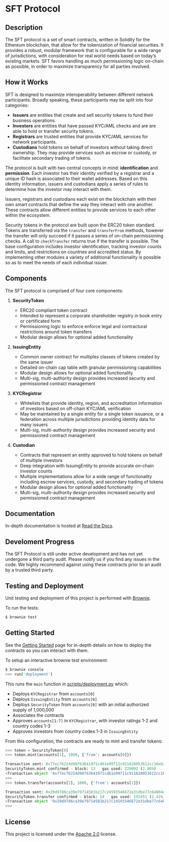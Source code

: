 # SFT Protocol

## Description

The SFT protocol is a set of smart contracts, written in Solidity for the Ethereum blockchain, that allow for the tokenization of financial securities. It provides a robust, modular framework that is configurable for a wide range of jurisdictions, with consideration for real world needs based on today’s existing markets. SFT favors handling as much permissioning logic on-chain as possible, in order to maximize transparency for all parties involved.

## How it Works

SFT is designed to maximize interoperability between different network participants. Broadly speaking, these participants may be split into four categories:

* **Issuers** are entities that create and sell security tokens to fund their business operations.
* **Investors** are entities that have passed KYC/AML checks and are are able to hold or transfer security tokens.
* **Registrars** are trusted entities that provide KYC/AML services for network participants.
* **Custodians** hold tokens on behalf of investors without taking direct ownership. They may provide services such as escrow or custody, or facilitate secondary trading of tokens.

The protocol is built with two central concepts in mind: **identification** and **permission**. Each investor has their identity verified by a registrar and a unique ID hash is associated to their wallet addresses. Based on this identity information, issuers and custodians apply a series of rules to determine how the investor may interact with them.

Issuers, registrars and custodians each exist on the blockchain with their own smart contracts that define the way they interact with one another. These contracts allow different entities to provide services to each other within the ecosystem.

Security tokens in the protocol are built upon the ERC20 token standard. Tokens are transferred via the ``transfer`` and ``transferFrom`` methods, however the transfer will only succeed if it passes a series of on-chain permissioning checks. A call to ``checkTransfer`` returns true if the transfer is possible. The base configuration includes investor identification, tracking investor counts and limits, and restrictions on countries and accredited status. By implementing other modules a variety of additional functionality is possible so as to meet the needs of each individual issuer.

## Components

The SFT protocol is comprised of four core components:

1. **SecurityToken**

    * ERC20 compliant token contract
    * Intended to represent a corporate shareholder registry in book entry or certificated form
    * Permissioning logic to enforce enforce legal and contractural restrictions around token transfers
    * Modular design allows for optional added functionality

2. **IssuingEntity**

    * Common owner contract for multiples classes of tokens created by the same issuer
    * Detailed on-chain cap table with granular permissioning capabilities
    * Modular design allows for optional added functionality
    * Multi-sig, multi-authority design provides increased security and permissioned contract management

3. **KYCRegistrar**

    * Whitelists that provide identity, region, and accreditation information of investors based on off-chain KYC/AML verification
    * May be maintained by a single entity for a single token issuance, or a federation across multiple jurisdictions providing identity data for many issuers
    * Multi-sig, multi-authority design provides increased security and permissioned contract management

4. **Custodian**

    * Contracts that represent an entity approved to hold tokens on behalf of multiple investors
    * Deep integration with IssuingEntity to provide accurate on-chain investor counts
    * Multiple implementations allow for a wide range of functionality including escrow services, custody, and secondary trading of tokens
    * Modular design allows for optional added functionality
    * Multi-sig, multi-authority design provides increased security and permissioned contract management

## Documentation

In-depth documentation is hosted at [Read the Docs](https://sft-protocol.readthedocs.io).

## Develoment Progress

The SFT Protocol is still under active development and has not yet undergone a third party audit. Please notify us if you find any issues in the code. We highly recommend against using these contracts prior to an audit by a trusted third party.

## Testing and Deployment

Unit testing and deployment of this project is performed with [Brownie](https://github.com/HyperLink-Technology/brownie).

To run the tests:

```bash
$ brownie test
```

## Getting Started

See the [Getting Started](https://sft-protocol.readthedocs.io/en/latest/getting-started.html) page for in-depth details on how to deploy the contracts so you can interact with them.

To setup an interactive brownie test environment:

```bash
$ brownie console
>>> run('deployment')
```

This runs the `main` function in [scripts/deployment.py](scripts/deployment.py) which:

* Deploys ``KYCRegistrar`` from ``accounts[0]``
* Deploys ``IssuingEntity`` from ``accounts[0]``
* Deploys ``SecurityToken`` from ``accounts[0]`` with an initial authorized supply of 1,000,000
* Associates the contracts
* Approves ``accounts[1:7]`` in ``KYCRegistrar``, with investor ratings 1-2 and country codes 1-3
* Approves investors from country codes 1-3 in ``IssuingEntity``

From this configuration, the contracts are ready to mint and transfer tokens:

```python
>>> token = SecurityToken[0]
>>> token.mint(accounts[1], 1000, {'from': accounts[0]})

Transaction sent: 0x77ec76224d90763641971cd61e99711c911828053612cc16eb2e5d7faa20815e
SecurityToken.mint confirmed - block: 13   gas used: 229092 (2.86%)
<Transaction object '0x77ec76224d90763641971cd61e99711c911828053612cc16eb2e5d7faa20815e'>
>>>
>>> token.transfer(accounts[2], 1000, {'from': accounts[1]})

Transaction sent: 0x29d9786ca39e79714581b217c24593546672e31dbe77c64804ea2d81848f053f
SecurityToken.transfer confirmed - block: 14   gas used: 192451 (2.41%)
<Transaction object '0x29d9786ca39e79714581b217c24593546672e31dbe77c64804ea2d81848f053f'>
>>>
```

## License

This project is licensed under the [Apache 2.0](https://www.apache.org/licenses/LICENSE-2.0.html) license.
